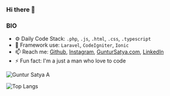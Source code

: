 ### Hi there 👋

<!--
**guntursatya25/guntursatya25** is a ✨ _special_ ✨ repository because its `README.md` (this file) appears on your GitHub profile.

Here are some ideas to get you started:

- 🔭 I’m currently working on ...
- 🌱 I’m currently learning ...
- 👯 I’m looking to collaborate on ...
- 🤔 I’m looking for help with ...
- 💬 Ask me about ...
- 📫 How to reach me: ...
- 😄 Pronouns: ...
- ⚡ Fun fact: ...
-->

### BIO

- ⚙️ Daily Code Stack: `.php`, `.js`, `.html`, `.css`, `.typescript`
- 🏢 Framework use: `Laravel`, `CodeIgniter`, `Ionic`
- 📫 Reach me: [Github](https://github.com/guntursatya25), [Instagram](https://www.instagram.com/guntursatya/), [GunturSatya.com](https://www.guntursatya.com/), [LinkedIn](https://www.linkedin.com/in/guntursatya/)
- ⚡️ Fun fact: I'm a just a man who love to code 

![Guntur Satya A](https://github-readme-stats.vercel.app/api?username=guntursatya25&theme=gruvbox&show_icons=false)

![Top Langs](https://github-readme-stats.vercel.app/api/top-langs/?username=guntursatya25&layout=compact)

